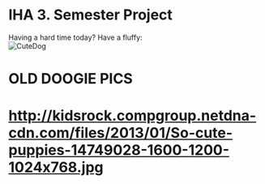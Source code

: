 # IHA 3. Semester Project

Having a hard time today? Have a fluffy: <br/>
![CuteDog](http://cdn1-www.dogtime.com/assets/uploads/gallery/25-easter-dog-pictures/001_Easter-dog.jpg)

# OLD DOOGIE PICS
# http://kidsrock.compgroup.netdna-cdn.com/files/2013/01/So-cute-puppies-14749028-1600-1200-1024x768.jpg

